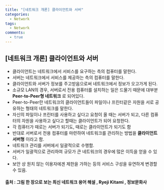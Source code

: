 ```yaml
---
title: "[네트워크 개론] 클라이언트와 서버"
categories:
  - Network
tags:
  - Network
comments:
  - true
---
```

## [네트워크 개론] 클라이언트와 서버
* 클라이언트는 네트워크에서 서비스를 요구하는 측의 컴퓨터를 말한다.
* 서버는 네트워크에서 서비스를 제공하는 측의 컴퓨터를 말한다.
* 클라이언트와 서버가 정보를 주고받음으로써 네트워크에서 정보가 오고가게 된다.
* 소규모 LAN의 경우, 서버로서 전용 컴퓨터를 설치하는 일은 드물기 때문에 대부분 __Peer-to-Peer형 네트워크__ 로 되어있다.
* Peer-to-Peer란 네트워크의 클라이언트들이 파일이나 프린터같은 자원을 서로 공유하는 형태의 네트워크를 말한다.
* 자신의 파일이나 프린터를 사용하고 싶다고 요청이 올 때는 서버가 되고, 다른 컴퓨터의 자원을 사용하고 싶다고 할때는 클라이언트가 되어 요청한다.
* 각 컴퓨터가 때로는 서버가 되기도, 때로는 클라이언트가 되기도 함
* 반대로 서버로서 전용 컴퓨터를 마련하여 네트워크를 관리하는 방법을 __클라이언트 서버형__ 이라고 함.
* 네트워크 관리를 서버에서 일괄적으로 수행함.
* 서버가 일괄적으로 관리하여 규모가 큰 네트워크의 경우에 많은 이득을 얻을 수 있다.
* 보안 상 원치 않는 이용자에겐 제한을 가하는 등의 서비스 구성을 유연하게 변경할 수 있음.

#### 출처 : 그림 한 장으로 보는 최신 네트워크 용어 해설 , Ryeji Kitami , 정보문화사